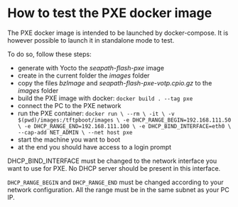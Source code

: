 <!--
Copyright (C) 2021, RTE (http://www.rte-france.com
SPDX-License-Identifier: CC-BY-4.0
-->

# How to test the PXE docker image

The PXE docker image is intended to be launched by docker-compose. It is
however possible to launch it in standalone mode to test.

To do so, follow these steps:
* generate with Yocto the *seapath-flash-pxe* image
* create in the current folder the *images* folder
* copy the files *bzImage* and *seapath-flash-pxe-votp.cpio.gz* to the *images* folder
* build the PXE image with docker: `docker build . --tag pxe`
* connect the PC to the PXE network
* run the PXE container:
  `docker run \
            --rm \
            -it \
            -v $(pwd)/images:/tftpboot/images \
            -e DHCP_RANGE_BEGIN=192.168.111.50 \
            -e DHCP_RANGE_END=192.168.111.100 \
            -e DHCP_BIND_INTERFACE=eth0 \
            --cap-add NET_ADMIN \
            --net host pxe`
* start the machine you want to boot
* at the end you should have access to a login prompt

DHCP_BIND_INTERFACE must be changed to the network interface you want to use for
PXE. No DHCP server should be present in this interface.

`DHCP_RANGE_BEGIN` and `DHCP_RANGE_END` must be changed according to your
network configuration. All the range must be in the same subnet as your PC IP.
